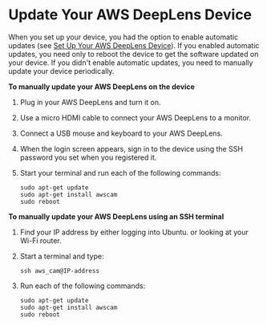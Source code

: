 # Update Your AWS DeepLens Device<a name="deeplens-manual-updates"></a>

When you set up your device, you had the option to enable automatic updates \(see [Set Up Your AWS DeepLens Device](deeplens-getting-started-set-up.md)\)\. If you enabled automatic updates, you need only to reboot the device to get the software updated on your device\. If you didn't enable automatic updates, you need to manually update your device periodically\.

**To manually update your AWS DeepLens on the device**

1. Plug in your AWS DeepLens and turn it on\.

1. Use a micro HDMI cable to connect your AWS DeepLens to a monitor\. 

1. Connect a USB mouse and keyboard to your AWS DeepLens\.

1. When the login screen appears, sign in to the device using the SSH password you set when you registered it\.

1. Start your terminal and run each of the following commands:

   ```
   sudo apt-get update
   sudo apt-get install awscam
   sudo reboot
   ```

**To manually update your AWS DeepLens using an SSH terminal**

1. Find your IP address by either logging into Ubuntu\. or looking at your Wi\-Fi router\. 

1. Start a terminal and type:

   ```
   ssh aws_cam@IP-address
   ```

1. Run each of the following commands:

   ```
   sudo apt-get update
   sudo apt-get install awscam
   sudo reboot
   ```